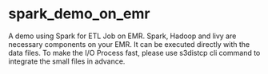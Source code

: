 # spark_demo_on_emr
A demo using Spark for ETL Job on EMR. Spark, Hadoop and livy are necessary components on your EMR. It can be executed directly with the data files. To make the I/O Process fast, please use s3distcp cli command to integrate the small files in advance.

